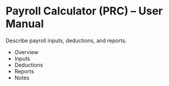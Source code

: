 # Payroll Calculator (PRC) – User Manual

Describe payroll inputs, deductions, and reports.

- Overview
- Inputs
- Deductions
- Reports
- Notes
